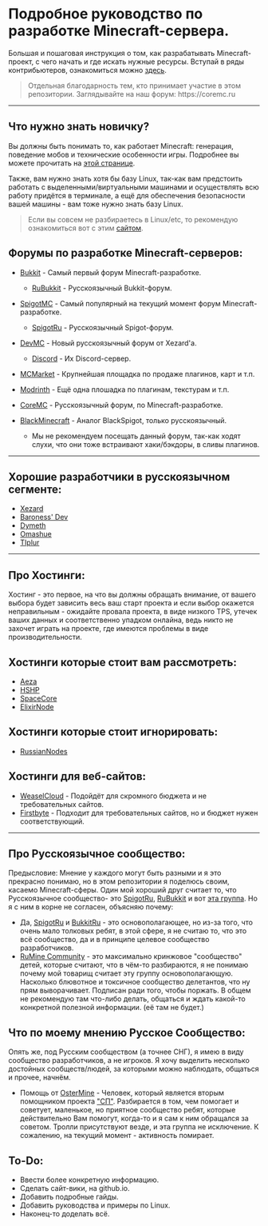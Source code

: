 # Подробное руководство по разработке Minecraft-сервера.
Большая и пошаговая инструкция о том, как разрабатывать Minecraft-проект, с чего начать и где искать нужные ресурсы.
Вступай в ряды контрибьютеров, ознакомиться можно [здесь](https://github.com/HarismaGG/RuMC-Wiki/CONTRIBUTION.md/).

> <p>Отдельная благодарность тем, кто принимает участие в этом репозитории. Заглядывайте на наш форум: https://coremc.ru</p>
___

## Что нужно знать новичку?

Вы должны быть понимать то, как работает Minecraft: генерация, поведение мобов и технические особенности игры. Подробнее вы можете прочитать на [этой странице](https://HarismaGG.github.io).

Также, вам нужно знать хотя бы базу Linux, так-как вам предстоить работать с выделенными/виртуальными машинами и осуществлять всю работу придётся в терминале, а ещё для обеспечения безопасности вашей машины - вам тоже нужно знать базу Linux.
> Если вы совсем не разбираетесь в Linux/etc, то рекомендую ознакомиться вот с этим [сайтом](https://linuxize.com/).

## Форумы по разработке Minecraft-серверов:

- [Bukkit](https://bukkit.org) - Самый первый форум Minecraft-разработке.
  - [RuBukkit](https://rubukkit.org) - Русскоязычный Bukkit-форум.

- [SpigotMC](https://spigotmc.org) - Самый популярный на текущий момент форум Minecraft-разработке.
  - [SpigotRu](https://spigotmc.ru) - Русскоязычный Spigot-форум.
  
- [DevMC](https://devmc.org/) - Новый русскоязычный форум от Xezard'a.
  - [Discord](https://discord.gg/HHSvuyDUHH) - Их Discord-сервер.
 
- [MCMarket](https://builtbybit.com/) - Крупнейшая площадка по продаже плагинов, карт и т.п.
 
- [Modrinth](https://modrinth.com/) - Ещё одна плошадка по плагинам, текстурам и т.п.

- [CoreMC](https://coremc.ru) - Русскоязычный форум, по Minecraft-разработке.

- [BlackMinecraft](https://black-minecraft.com/) - Аналог BlackSpigot, только русскоязычный.
  - Мы не рекомендуем посещать данный форум, так-как ходят слухи, что они тоже встраивают хаки/бэкдоры, в сливы плагинов.
___

## Хорошие разработчики в русскоязычном сегменте:

- [Xezard](https://github.com/Xezard)
- [Baroness' Dev](https://vk.com/id574318492)
- [Dymeth](https://github.com/dymeth)
- [Omashue](https://github.com/omashune)
- [TIplur](https://github.com/Tiplur-ka)

___

## Про Хостинги:

Хостинг - это первое, на что вы должны обращать внимание, от вашего выбора будет зависить весь ваш старт проекта и если выбор окажется неправильным - ожидайте провала проекта, в виде низкого TPS, утечек ваших данных и соответственно упадком онлайна, ведь никто не захочет играть на проекте, где имеются проблемы в виде производительности. 

## Хостинги которые стоит вам рассмотреть:
- [Aeza](https://aeza.net/)
- [HSHP](https://hshp.host)
- [SpaceCore](https://spacecore.pro)
- [ElixirNode](https://elixirnode.com)

## Хостинги которые стоит игнорировать:
- [RussianNodes](http://russiannodes.com/)

## Хостинги для веб-сайтов:

- [WeaselCloud](https://my.weasel.cloud/) - Подойдёт для скромного бюджета и не требовательных сайтов.
- [Firstbyte](https://firstbyte.ru/) - Подходит для требовательных сайтов, но и бюджет нужен соответствующий.

___

## Про Русскоязычное сообщество:

Предысловие: Мнение у каждого могут быть разными и я это прекрасно понимаю, но в этом репозитории я поделюсь своим, касаемо Minecraft-сферы. Один мой хороший друг считает то, что Русскоязычное сообщество- это [SpigotRu](https://spigotmc.ru), [RuBukkit](https://rubukkit.org) и вот [эта группа](https://vk.com/rumined).
Но я с ним в корне не согласен, объясняю почему:

- Да, [SpigotRu](https://spigotmc.ru) и [BukkitRu](https://rubukkit.org) - это основополагающее, но из-за того, что очень мало толковых ребят, в этой сфере, я не считаю то, что это всё сообщество, да и в принципе целевое сообщество разработчиков.
- [RuMine Community](https://vk.com/rumined) - это максимально кринжовое "сообщество" детей, которые считают, что в чём-то разбираются, я не понимаю почему мой товарищ считает эту группу основополагающую. Насколько блювотное и токсичное сообщество делетантов, что ну прям выворачивает. Подписан ради того, чтобы поржать. В общем не рекомендую там что-либо делать, общаться и ждать какой-то конкретной полезной информации. (её там не будет.)

## Что по моему мнению Русское Сообщество:

Опять же, под Русским сообществом (а точнее СНГ), я имею в виду сообщество разработчиков, а не игроков. Я хочу выделить несколько достойных сообществ/людей, за которыми можно наблюдать, общаться и прочее, начнём.

- Помощь от [OsterMine](https://vk.com/osterhelps) - Человек, который является вторым помощником проекта ["СП"](https://spworlds.ru/). Разбирается в том, чем помогает и советует, маленькое, но приятное сообщество ребят, которые действительно Вам помогут, когда-то и я сам к ним обращался за советом. Тролли присутствуют везде, и эта группа не исключение. К сожалению, на текущий момент - активность помирает.

## To-Do:

- Ввести более конкретную информацию.
- Сделать сайт-вики, на github.io.
- Добавить подробные гайды.
- Добавить руководства и примеры по Linux.
- Наконец-то доделать всё.
